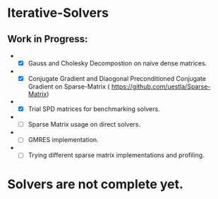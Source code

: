 # Iterative-Solvers

## Work in Progress:
- * [x] Gauss and Cholesky Decompostion on naive dense matrices.
- * [x] Conjugate Gradient and Diaogonal Preconditioned Conjugate Gradient on Sparse-Matrix ( https://github.com/uestla/Sparse-Matrix)
- * [x] Trial SPD matrices for benchmarking solvers. 
- * [ ] Sparse Matrix usage on direct solvers.
- * [ ] GMRES implementation.
- * [ ] Trying different sparse matrix implementations and profiling.

# Solvers are not complete yet.

